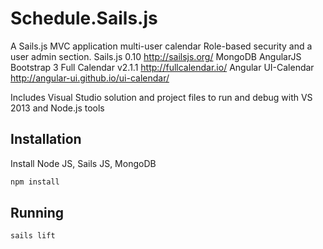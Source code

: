 Schedule.Sails.js
=================

A Sails.js MVC application multi-user calendar
Role-based security and a user admin section.
Sails.js 0.10			http://sailsjs.org/
MongoDB
AngularJS
Bootstrap 3
Full Calendar v2.1.1	http://fullcalendar.io/
Angular UI-Calendar		http://angular-ui.github.io/ui-calendar/

Includes Visual Studio solution and project files to run and debug with VS 2013 and Node.js tools


## Installation ##
Install Node JS, Sails JS, MongoDB

``` bash
npm install
```

## Running ##
``` bash
sails lift
```
